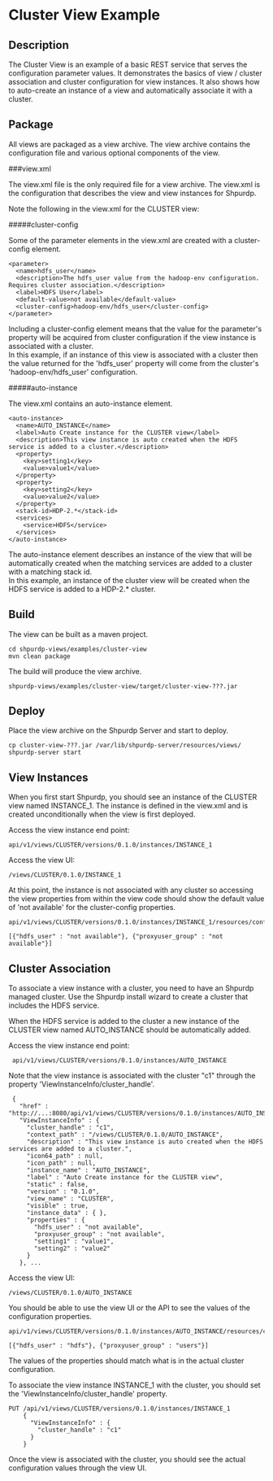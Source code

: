 <!---
Licensed to the Apache Software Foundation (ASF) under one or more
contributor license agreements.  See the NOTICE file distributed with
this work for additional information regarding copyright ownership.
The ASF licenses this file to You under the Apache License, Version 2.0
(the "License"); you may not use this file except in compliance with
the License.  You may obtain a copy of the License at [http://www.apache.org/licenses/LICENSE-2.0](http://www.apache.org/licenses/LICENSE-2.0)

Unless required by applicable law or agreed to in writing, software
distributed under the License is distributed on an "AS IS" BASIS,
WITHOUT WARRANTIES OR CONDITIONS OF ANY KIND, either express or implied.
See the License for the specific language governing permissions and
limitations under the License.
-->

Cluster View Example
======

Description
-----
The Cluster View is an example of a basic REST service that serves the configuration parameter values.
It demonstrates the basics of view / cluster association and cluster configuration for view instances.
It also shows how to auto-create an instance of a view and automatically associate it with a cluster.

Package
-----
All views are packaged as a view archive. The view archive contains the configuration
file and various optional components of the view.

###view.xml

The view.xml file is the only required file for a view archive.  The view.xml is the configuration that describes the view and view instances for Shpurdp.

Note the following in the view.xml for the CLUSTER view:

#####cluster-config

Some of the parameter elements in the view.xml are created with a cluster-config element.

    <parameter>
      <name>hdfs_user</name>
      <description>The hdfs_user value from the hadoop-env configuration.  Requires cluster association.</description>
      <label>HDFS User</label>
      <default-value>not available</default-value>
      <cluster-config>hadoop-env/hdfs_user</cluster-config>
    </parameter>

Including a cluster-config element means that the value for the parameter's property will be acquired from cluster configuration if the view instance is associated with a cluster.  
In this example, if an instance of this view is associated with a cluster then the value returned for the 'hdfs_user' property will come from the cluster's 'hadoop-env/hdfs_user' configuration. 

#####auto-instance

The view.xml contains an auto-instance element.

    <auto-instance>
      <name>AUTO_INSTANCE</name>
      <label>Auto Create instance for the CLUSTER view</label>
      <description>This view instance is auto created when the HDFS service is added to a cluster.</description>
      <property>
        <key>setting1</key>
        <value>value1</value>
      </property>
      <property>
        <key>setting2</key>
        <value>value2</value>
      </property>
      <stack-id>HDP-2.*</stack-id>
      <services>
        <service>HDFS</service>
      </services>
    </auto-instance>
    
The auto-instance element describes an instance of the view that will be automatically created when the matching services are added to a cluster with a matching stack id.  
In this example, an instance of the cluster view will be created when the HDFS service is added to a HDP-2.* cluster.    

Build
-----

The view can be built as a maven project.

    cd shpurdp-views/examples/cluster-view
    mvn clean package

The build will produce the view archive.

    shpurdp-views/examples/cluster-view/target/cluster-view-???.jar

Deploy
------

Place the view archive on the Shpurdp Server and start to deploy.    

    cp cluster-view-???.jar /var/lib/shpurdp-server/resources/views/
    shpurdp-server start
    

View Instances
-----

When you first start Shpurdp, you should see an instance of the CLUSTER view named INSTANCE_1.  The instance is defined in the view.xml and is created unconditionally when the view is first deployed.

Access the view instance end point:

    api/v1/views/CLUSTER/versions/0.1.0/instances/INSTANCE_1

Access the view UI:

    /views/CLUSTER/0.1.0/INSTANCE_1

At this point, the instance is not associated with any cluster so accessing the view properties from within the view code should show the default value of 'not available' for the cluster-config properties.

    api/v1/views/CLUSTER/versions/0.1.0/instances/INSTANCE_1/resources/configurations
    
    [{"hdfs_user" : "not available"}, {"proxyuser_group" : "not available"}]

Cluster Association
-----

To associate a view instance with a cluster, you need to have an Shpurdp managed cluster.  Use the Shpurdp install wizard to create a cluster that includes the HDFS service.

When the HDFS service is added to the cluster a new instance of the CLUSTER view named AUTO_INSTANCE should be automatically added.
 
Access the view instance end point:
     
     api/v1/views/CLUSTER/versions/0.1.0/instances/AUTO_INSTANCE
     
Note that the view instance is associated with the cluster "c1" through the property 'ViewInstanceInfo/cluster_handle'.
     
     {
       "href" : "http://...:8080/api/v1/views/CLUSTER/versions/0.1.0/instances/AUTO_INSTANCE",
       "ViewInstanceInfo" : {
         "cluster_handle" : "c1",
         "context_path" : "/views/CLUSTER/0.1.0/AUTO_INSTANCE",
         "description" : "This view instance is auto created when the HDFS services are added to a cluster.",
         "icon64_path" : null,
         "icon_path" : null,
         "instance_name" : "AUTO_INSTANCE",
         "label" : "Auto Create instance for the CLUSTER view",
         "static" : false,
         "version" : "0.1.0",
         "view_name" : "CLUSTER",
         "visible" : true,
         "instance_data" : { },
         "properties" : {
           "hdfs_user" : "not available",
           "proxyuser_group" : "not available",
           "setting1" : "value1",
           "setting2" : "value2"
         }
       }, ...
       
Access the view UI:

    /views/CLUSTER/0.1.0/AUTO_INSTANCE
           
You should be able to use the view UI or the API to see the values of the configuration properties.

    api/v1/views/CLUSTER/versions/0.1.0/instances/AUTO_INSTANCE/resources/configurations
           
    [{"hdfs_user" : "hdfs"}, {"proxyuser_group" : "users"}]
           
The values of the properties should match what is in the actual cluster configuration.

To associate the view instance INSTANCE_1 with the cluster, you should set the 'ViewInstanceInfo/cluster_handle' property.
 
    PUT /api/v1/views/CLUSTER/versions/0.1.0/instances/INSTANCE_1
        {
          "ViewInstanceInfo" : {
            "cluster_handle" : "c1"
          }
        }
Once the view is associated with the cluster, you should see the actual configuration values through the view UI.
        
        
           